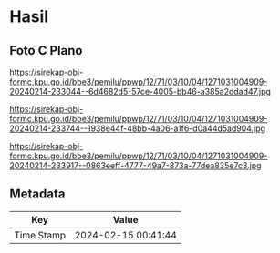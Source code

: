 # Hasil

## Foto C Plano

https://sirekap-obj-formc.kpu.go.id/bbe3/pemilu/ppwp/12/71/03/10/04/1271031004909-20240214-233044--6d4682d5-57ce-4005-bb46-a385a2ddad47.jpg

https://sirekap-obj-formc.kpu.go.id/bbe3/pemilu/ppwp/12/71/03/10/04/1271031004909-20240214-233744--1938e44f-48bb-4a06-a1f6-d0a44d5ad904.jpg

https://sirekap-obj-formc.kpu.go.id/bbe3/pemilu/ppwp/12/71/03/10/04/1271031004909-20240214-233917--0863eeff-4777-49a7-873a-77dea835e7c3.jpg


## Metadata

| Key        | Value               |
| ---------- | ------------------- |
| Time Stamp | 2024-02-15 00:41:44 |



